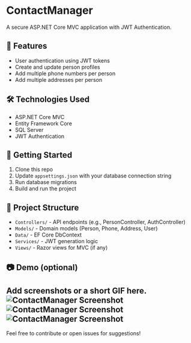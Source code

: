 
# ContactManager

A secure ASP.NET Core MVC application with JWT Authentication.

## 🔐 Features
- User authentication using JWT tokens
- Create and update person profiles
- Add multiple phone numbers per person
- Add multiple addresses per person

## 🛠️ Technologies Used
- ASP.NET Core MVC
- Entity Framework Core
- SQL Server
- JWT Authentication

## 🚀 Getting Started
1. Clone this repo
2. Update `appsettings.json` with your database connection string
3. Run database migrations
4. Build and run the project

## 📁 Project Structure
- `Controllers/` - API endpoints (e.g., PersonController, AuthController)
- `Models/` - Domain models (Person, Phone, Address, User)
- `Data/` - EF Core DbContext
- `Services/` - JWT generation logic
- `Views/` - Razor views for MVC (if any)

## 📷 Demo (optional)
Add screenshots or a short GIF here.
![ContactManager Screenshot](Demo/demo-screenshot_Create.png)
![ContactManager Screenshot](Demo/demo-screenshot_Update.png)
![ContactManager Screenshot](Demo/demo-screenshot_Get.png)
---

Feel free to contribute or open issues for suggestions!
